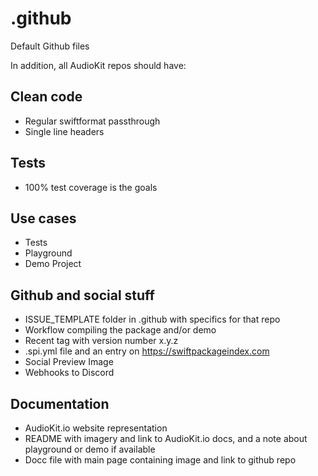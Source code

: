 # .github
Default Github files

In addition, all AudioKit repos should have:

## Clean code

* Regular swiftformat passthrough 
* Single line headers

## Tests

* 100% test coverage is the goals

## Use cases

* Tests
* Playground
* Demo Project

## Github and social stuff

* ISSUE_TEMPLATE folder in .github with specifics for that repo
* Workflow compiling the package and/or demo
* Recent tag with version number x.y.z
* .spi.yml file and an entry on https://swiftpackageindex.com
* Social Preview Image
* Webhooks to Discord

## Documentation

* AudioKit.io website representation
* README with imagery and link to AudioKit.io docs, and a note about playground or demo if available
* Docc file with main page containing image and link to github repo




